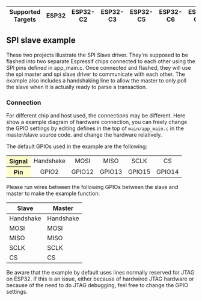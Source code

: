 | Supported Targets | ESP32 | ESP32-C2 | ESP32-C3 | ESP32-C5 | ESP32-C6 | ESP32-C61 | ESP32-H2 | ESP32-H21 | ESP32-H4 | ESP32-P4 | ESP32-S2 | ESP32-S3 |
| ----------------- | ----- | -------- | -------- | -------- | -------- | --------- | -------- | --------- | -------- | -------- | -------- | -------- |

## SPI slave example

These two projects illustrate the SPI Slave driver. They're supposed to be flashed into two separate Espressif chips connected to each other using the SPI pins defined in app_main.c. Once connected and flashed, they will use the spi master and spi slave driver to communicate with each other. The example also includes a handshaking line to allow the master to only poll the  slave when it is actually ready to parse a transaction.

### Connection
For different chip and host used, the connections may be different. Here show a example diagram of hardware connection, you can freely change the GPIO settings by editing defines in the top of `main/app_main.c` in the master/slave source code. and change the hardware relatively.

The default GPIOs used in the example are the following:

<table>
<tr align="middle">
<th bgcolor=#ffffcc>Signal</th> <td>Handshake</td> <td>MOSI</td> <td>MISO</td> <td>SCLK</td> <td>CS</td>
</tr>
<tr align="middle">
<th bgcolor=#ffffcc>Pin</th> <td>GPIO2</td> <td>GPIO12</td> <td>GPIO13</td> <td>GPIO15</td> <td>GPIO14</td>
</tr>
</table>

Please run wires between the following GPIOs between the slave and master to make the example function:

| Slave      | Master    |
|------------|-----------|
| Handshake  | Handshake |
| MOSI       | MOSI      |
| MISO       | MISO      |
| SCLK       | SCLK      |
| CS         | CS        |

Be aware that the example by default uses lines normally reserved for JTAG on ESP32. If this is an issue, either because of hardwired JTAG hardware or because of the need to do JTAG debugging, feel free to change the GPIO settings.
